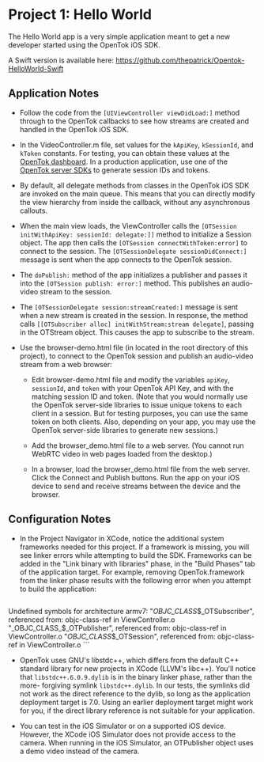 Project 1: Hello World
======================

The Hello World app is a very simple application meant to get a new developer
started using the OpenTok iOS SDK.

A Swift version is available here: https://github.com/thepatrick/Opentok-HelloWorld-Swift

Application Notes
-----------------

*   Follow the code from the `[UIViewController viewDidLoad:]` method through
    to the OpenTok callbacks to see how streams are created and handled in
    the OpenTok iOS SDK.

*   In the VideoController.m file, set values for the `kApiKey`, `kSessionId`,
    and `kToken` constants. For testing, you can obtain these values at the
    [OpenTok dashboard][1]. In a production application, use one of the
    [OpenTok server SDKs][2] to generate session IDs and tokens.
    
*   By default, all delegate methods from classes in the OpenTok iOS SDK are
    invoked on the main queue. This means that you can directly modify the view
    hierarchy from inside the callback, without any asynchronous callouts.

*   When the main view loads, the ViewController calls the
    `[OTSession initWithApiKey: sessionId: delegate:]]` method to initialize
    a Session object. The app then calls the
    `[OTSession connectWithToken:error]` to connect to the session. The
    `[OTSessionDelegate sessionDidConnect:]` message is sent when the app
    connects to the OpenTok session.

*   The `doPublish:` method of the app initializes a publisher and passes it
    into the `[OTSession publish: error:]` method. This publishes an
    audio-video stream to the session.

*   The `[OTSessionDelegate session:streamCreated:]` message is sent when
    a new stream is created in the session. In response, the 
    method calls `[[OTSubscriber alloc] initWithStream:stream delegate]`,
    passing in the OTStream object. This causes the app to subscribe to the
    stream.

*   Use the browser-demo.html file (in located in the root directory of this
    project), to connect to the OpenTok session and publish an audio-video
    stream from a web browser:

    * Edit browser-demo.html file and modify the variables `apiKey`,
      `sessionId`, and `token` with your OpenTok API Key, and with the matching
      session ID and token. (Note that you would normally use the OpenTok
      server-side libraries to issue unique tokens to each client in a session.
      But for testing purposes, you can use the same token on both clients.
      Also, depending on your app, you may use the OpenTok server-side
      libraries to generate new sessions.)

    * Add the browser_demo.html file to a web server. (You cannot run WebRTC
      video in web pages loaded from the desktop.)

    * In a browser, load the browser_demo.html file from the web server. Click
      the Connect and Publish buttons. Run the app on your iOS device to send
      and receive streams between the device and the browser.

Configuration Notes
-------------------

*   In the Project Navigator in XCode, notice the additional system frameworks
    needed for this project. If a framework is missing, you will see linker 
    errors while attempting to build the SDK. Frameworks can be added in the
    "Link binary with libraries" phase, in the "Build Phases" tab of the
    application target. For example, removing OpenTok.framework from the linker 
    phase results with the following error when you attempt to build the
    application:
    
    ```
Undefined symbols for architecture armv7:
  "_OBJC_CLASS_$_OTSubscriber", referenced from:
      objc-class-ref in ViewController.o
  "_OBJC_CLASS_$_OTPublisher", referenced from:
      objc-class-ref in ViewController.o
  "_OBJC_CLASS_$_OTSession", referenced from:
      objc-class-ref in ViewController.o
    ```

*   OpenTok uses GNU's libstdc++, which differs from the default C++ standard
    library for new projects in XCode (LLVM's libc++). You'll notice that
    `libstdc++.6.0.9.dylib` is in the binary linker phase, rather than the more-
    forgiving symlink `libstdc++.dylib`. In our tests, the symlinks did not work
    as the direct reference to the dylib, so long as the application deployment
    target is 7.0. Using an earlier deployment target might work for you, if the
    direct library reference is not suitable for your application.
    
*   You can test in the iOS Simulator or on a supported iOS device. However, the
    XCode iOS Simulator does not provide access to the camera. When running in
    the iOS Simulator, an OTPublisher object uses a demo video instead of the
    camera.

[1]: https://dashboard.tokbox.com/projects
[2]: https://tokbox.com/opentok/libraries/server/
